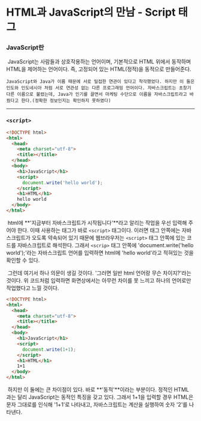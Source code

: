 # HTML과 JavaScript의 만남 - Script 태그



### JavaScript란

​	JavaScript는 사람들과 상호작용하는 언어이며, 기본적으로 HTML 위에서 동작하며 HTML을 제어하는 언어이다. 즉, 고정되어 있는 HTML(정적)을 동적으로 만들어준다. 

 	JavaScript와 Java가 이름 때문에 서로 밀접한 연관이 있다고 착각했었다. 하지만 이 둘은 인도와 인도네시아 처럼 서로 연관성 없는 다른 프로그래밍 언어이다. 자바스크립트는 초창기 다른 이름으로 불렸는데, Java가 인기를 끌면서 마케팅 수단으로 이름을 자바스크립트라고 바꿨다고 한다.(정확한 정보인지는 확인하지 못하였다)



---



### `<script>`

```html
<!DOCTYPE html>
<html>
  <head>
    <meta charset="utf-8">
    <title></title>
  </head>
  <body>
    <h1>JavaScript</h1>
    <script>
      document.write('hello world');
    </script>
    <h1>HTML</h1>
    hello world
  </body>
</html>
```

​	html에 **'지금부터 자바스크립트가 시작됩니다'**라고 알리는 작업을 우선 입력해 주어야 한다. 이때 사용하는 태그가 바로 `<script>` 태그이다. 이러면 태그 안쪽에는 자바스크립트가 오도록 약속되어 있기 때문에 웹브라우저는 `<script>` 태그 안쪽에 있는 코드를 자바스크립트로 해석한다. 그래서 `<scrip>` 태그 안쪽에 'document.write('hello world');'라는 자바스크립트 언어를 입력하면 html에 'hello world'라고 적혀있는 것을 확인할 수 있다.

​	그런데 여기서 하나 의문이 생길 것이다. '그러면 일반 html 언어랑 무슨 차이지?'라는 것이다. 위 코드처럼 입력하면 화면상에서는 아무런 차이를 못 느끼고 하나의 언어로만 작업했다고 느낄 것이다.



```html
<!DOCTYPE html>
<html>
  <head>
    <meta charset="utf-8">
    <title></title>
  </head>
  <body>
    <h1>JavaScript</h1>
    <script>
      document.write(1+1);
    </script>
    <h1>HTML</h1>
    1+1
  </body>
</html>
```

​	하지만 이 둘에는 큰 차이점이 있다. 바로 **'동적'**이라는 부분이다. 정적인 HTML 과는 달리 JavaScript는 동적인 특징을 갖고 있다. 그래서 1+1을 입력할 경우 HTML은 문자 그대로를 인식해 '1+1'로 나타내고, 자바스크립트는 계산을 실행하여 숫자 '2'를 나타낸다.